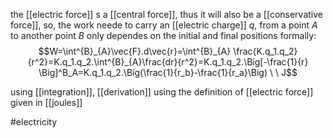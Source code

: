 the [[electric force]] s a [[central force]],  thus it will also be a [[conservative force]], so, the work neede to carry an [[electric charge]] $q$, from a point $A$ to another point $B$ only dependes on the initial and final positions
formally:
$$W=\int^{B}_{A}\vec{F}.d\vec{r}=\int^{B}_{A} \frac{K.q_1.q_2}{r^2}=K.q_1.q_2.\int^{B}_{A}\frac{dr}{r^2}=K.q_1.q_2.\Big[-\frac{1}{r} \Big]^B_A=K.q_1.q_2.\Big(\frac{1}{r_b}-\frac{1}{r_a}\Big) \ \ J$$

using [[integration]], [[derivation]]
using the definition of [[electric force]]
given in [[joules]]

#electricity
